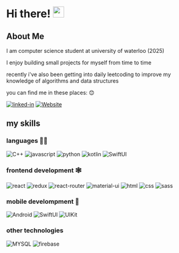 ﻿# Hi there! <img src="https://media.giphy.com/media/hvRJCLFzcasrR4ia7z/giphy.gif" width="29px" height="29px">

## About Me
I am computer science student at university of waterloo (2025)

I enjoy building small projects for myself from time to time

recently i've also been getting into daily leetcoding to improve my knowledge of algorithms and data structures

you can find me in these places: 😊


[![linked-in](https://img.shields.io/badge/LinkedIn-0077B5?style=for-the-badge&logo=LinkedIn&logoColor=white)](https://www.linkedin.com/in/arvinasghari/)
[![Website](https://img.shields.io/badge/WebSite-80EAFF?style=for-the-badge&logo=internet-explorer&logoColor=blue)](https://arvinasghari.dev)


## my skills
### languages 🧑‍💻
![C++](https://img.shields.io/badge/C++-0080FF?style=for-the-badge&logo=Cplusplus&logoColor=white)
![javascript](https://img.shields.io/badge/JavaScript-323330?style=for-the-badge&logo=javascript&logoColor=F7DF1E)
![python](https://img.shields.io/badge/Python-3776AB?style=for-the-badge&logo=python&logoColor=white)
![kotlin](https://img.shields.io/badge/Kotlin-white?style=for-the-badge&logo=kotlin&logoColor=purple)
![SwiftUI](https://img.shields.io/badge/Swift-E34F26?style=for-the-badge&logo=swift&logoColor=white)

### frontend development 🕸️

![react](https://img.shields.io/badge/React-20232A?style=for-the-badge&logo=react&logoColor=61DAFB)
![redux](https://img.shields.io/badge/Redux-593D88?style=for-the-badge&logo=redux&logoColor=white)
![react-router](https://img.shields.io/badge/React_Router-CA4245?style=for-the-badge&logo=react-router&logoColor=white)
![material-ui](https://img.shields.io/badge/Material_UI-0081CB?style=for-the-badge&logo=mui&logoColor=white)
![html](https://img.shields.io/badge/HTML5-E34F26?style=for-the-badge&logo=html5&logoColor=white)
![css](https://img.shields.io/badge/CSS3-1572B6?style=for-the-badge&logo=css3&logoColor=white)
![sass](https://img.shields.io/badge/SASS-CC6699?style=for-the-badge&logo=sass&logoColor=white)


### mobile develompment 📱

![Android](https://img.shields.io/badge/Android-00CC66?style=for-the-badge&logo=android&logoColor=white)
![SwiftUI](https://img.shields.io/badge/SwiftUI-E34F26?style=for-the-badge&logo=swift&logoColor=white)
![UIKit](https://img.shields.io/badge/UIKit-E34F26?style=for-the-badge&logo=swift&logoColor=white)


### other technologies

![MYSQL](https://img.shields.io/badge/MYSQL-FF9933?style=for-the-badge&logo=mysql&logoColor=white)
![firebase](https://img.shields.io/badge/Firebase-ffaa00?style=for-the-badge&logo=Firebase&logoColor=white)
